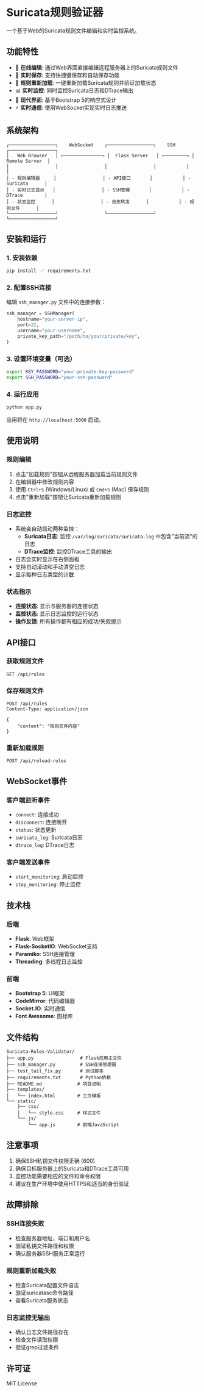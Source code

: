 # Suricata规则验证器

一个基于Web的Suricata规则文件编辑和实时监控系统。

## 功能特性

- 🔧 **在线编辑**: 通过Web界面直接编辑远程服务器上的Suricata规则文件
- 💾 **实时保存**: 支持快捷键保存和自动保存功能
- 🔄 **规则重新加载**: 一键重新加载Suricata规则并验证加载状态
- 📊 **实时监控**: 同时监控Suricata日志和DTrace输出
- 🎨 **现代界面**: 基于Bootstrap 5的响应式设计
- ⚡ **实时通信**: 使用WebSocket实现实时日志推送

## 系统架构

```
┌─────────────────┐    WebSocket    ┌─────────────────┐    SSH    ┌─────────────────┐
│   Web Browser   │ ←──────────────→ │  Flask Server   │ ←────────→ │  Remote Server  │
│                 │                 │                 │           │                 │
│ - 规则编辑器     │                 │ - API接口       │           │ - Suricata      │
│ - 实时日志显示   │                 │ - SSH管理       │           │ - DTrace        │
│ - 状态监控      │                 │ - 日志转发      │           │ - 规则文件      │
└─────────────────┘                 └─────────────────┘           └─────────────────┘
```

## 安装和运行

### 1. 安装依赖

```bash
pip install -r requirements.txt
```

### 2. 配置SSH连接

编辑 `ssh_manager.py` 文件中的连接参数：

```python
ssh_manager = SSHManager(
    hostname="your-server-ip",
    port=22,
    username="your-username",
    private_key_path="/path/to/your/private/key",
)
```

### 3. 设置环境变量（可选）

```bash
export KEY_PASSWORD="your-private-key-password"
export SSH_PASSWORD="your-ssh-password"
```

### 4. 运行应用

```bash
python app.py
```

应用将在 `http://localhost:5000` 启动。

## 使用说明

### 规则编辑

1. 点击"加载规则"按钮从远程服务器加载当前规则文件
2. 在编辑器中修改规则内容
3. 使用 `Ctrl+S` (Windows/Linux) 或 `Cmd+S` (Mac) 保存规则
4. 点击"重新加载"按钮让Suricata重新加载规则

### 日志监控

- 系统会自动启动两种监控：
  - **Suricata日志**: 监控 `/var/log/suricata/suricata.log` 中包含"当前流"的日志
  - **DTrace监控**: 监控DTrace工具的输出
- 日志会实时显示在右侧面板
- 支持自动滚动和手动清空日志
- 显示每种日志类型的计数

### 状态指示

- **连接状态**: 显示与服务器的连接状态
- **监控状态**: 显示日志监控的运行状态
- **操作反馈**: 所有操作都有相应的成功/失败提示

## API接口

### 获取规则文件
```
GET /api/rules
```

### 保存规则文件
```
POST /api/rules
Content-Type: application/json

{
    "content": "规则文件内容"
}
```

### 重新加载规则
```
POST /api/reload-rules
```

## WebSocket事件

### 客户端监听事件

- `connect`: 连接成功
- `disconnect`: 连接断开
- `status`: 状态更新
- `suricata_log`: Suricata日志
- `dtrace_log`: DTrace日志

### 客户端发送事件

- `start_monitoring`: 启动监控
- `stop_monitoring`: 停止监控

## 技术栈

### 后端
- **Flask**: Web框架
- **Flask-SocketIO**: WebSocket支持
- **Paramiko**: SSH连接管理
- **Threading**: 多线程日志监控

### 前端
- **Bootstrap 5**: UI框架
- **CodeMirror**: 代码编辑器
- **Socket.IO**: 实时通信
- **Font Awesome**: 图标库

## 文件结构

```
Suricata-Rules-Validator/
├── app.py                 # Flask应用主文件
├── ssh_manager.py         # SSH连接管理器
├── test_tail_fix.py       # 测试脚本
├── requirements.txt       # Python依赖
├── README.md             # 项目说明
├── templates/
│   └── index.html        # 主页模板
└── static/
    ├── css/
    │   └── style.css     # 样式文件
    └── js/
        └── app.js        # 前端JavaScript
```

## 注意事项

1. 确保SSH私钥文件权限正确 (600)
2. 确保目标服务器上的Suricata和DTrace工具可用
3. 监控功能需要相应的文件和命令权限
4. 建议在生产环境中使用HTTPS和适当的身份验证

## 故障排除

### SSH连接失败
- 检查服务器地址、端口和用户名
- 验证私钥文件路径和权限
- 确认服务器SSH服务正常运行

### 规则重新加载失败
- 检查Suricata配置文件语法
- 验证suricatasc命令路径
- 查看Suricata服务状态

### 日志监控无输出
- 确认日志文件路径存在
- 检查文件读取权限
- 验证grep过滤条件

## 许可证

MIT License 